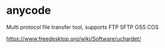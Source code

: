 # anycode
Multi protocol file transfer tool, supports FTP SFTP OSS COS



https://www.freedesktop.org/wiki/Software/uchardet/
